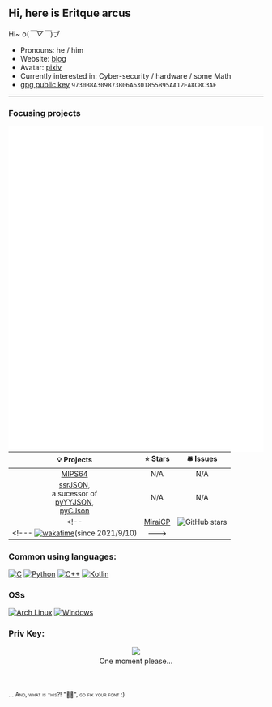 ## Hi, here is Eritque arcus

Hi~ o(*￣▽￣*)ブ

- Pronouns: he / him
- Website: [blog](https://ikuyo.dev)
- Avatar: [pixiv](https://www.pixiv.net/artworks/102723010)
- Currently interested in: Cyber-security / hardware / some Math
- [gpg public key](https://ikuyo.dev/files/3R17QU34RCUS.pub) `9730B8A309873B06A6301855B95AA12EA8C8C3AE`
---

### Focusing projects

<img align="right" src="https://github.com/Nambers/Nambers/blob/main/github-metrics.svg?raw=true" />

| 💡 Projects | ⭐ Stars | 🛎 Issues|
|   :-----:   |  :-----:  |  :-----: |
| [MIPS64](https://github.com/Nambers/MIPS64) | N/A | N/A |
| [ssrJSON](https://github.com/Antares0982/ssrjson-legacy),<br/>a sucessor of<br/>[pyYYJSON](https://github.com/0ph1uch1/pyyjson),<br/>[pyCJson](https://github.com/0ph1uch1/pycjson) | N/A | N/A |
<!-- | [MiraiCP](https://github.com/Nambers/MiraiCP) | ![GitHub stars](https://img.shields.io/github/stars/Nambers/MiraiCP) |  ![GitHub issues](https://img.shields.io/github/issues/Nambers/MiraiCP) | -->
<!--- [![wakatime](https://wakatime.com/badge/github/Nambers/MiraiCP.svg)](https://wakatime.com/badge/github/Nambers/MiraiCP)(since 2021/9/10) | --->

<!--- <a href="https://github.com/anuraghazra/github-readme-stats"><img align="right" src="https://github-readme-stats.vercel.app/api?theme=vue&include_all_commits=true&username=Nambers&show_icons=true&hide_border=true"></a> --->


### Common using languages:
[![C](https://img.shields.io/badge/C-00599C?logo=c&logoColor=white)](#)
[![Python](https://img.shields.io/badge/Python-3776AB?logo=python&logoColor=fff)](#)
[![C++](https://img.shields.io/badge/C++-%2300599C.svg?logo=c%2B%2B&logoColor=white)](#)
[![Kotlin](https://img.shields.io/badge/Kotlin-%237F52FF.svg?logo=kotlin&logoColor=white)](#)

### OSs
[![Arch Linux](https://img.shields.io/badge/ArchLinux%20w/%20Hyprland-1793D1?logo=arch-linux&logoColor=fff)](#)
	[![Windows](https://custom-icon-badges.demolab.com/badge/Windows11-0078D6?logo=windows11&logoColor=white)](#)

### Priv Key:
<p align="center">
  <a href="https://www.youtube.com/watch?v=dQw4w9WgXcQ">
    <img src="https://github.githubassets.com/images/mona-loading-default.gif" width="7%"/>
  </a>
  <br/>
  <span> One moment please... </span>
</p>
<br/><br/>
<small style="font-variant: small-caps;">... And, what is this?! "", go fix your font :)</small>


